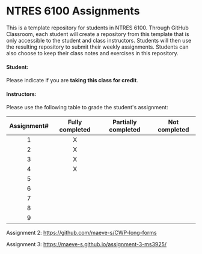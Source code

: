 # NTRES 6100 Assignments

This is a template repository for students in NTRES 6100. Through GitHub Classroom, each student will create a repository from this template that is only accessible to the student and class instructors. Students will then use the resulting repository to submit their weekly assignments. Students can also choose to keep their class notes and exercises in this repository.

#### Student:

Please indicate if you are **taking this class for credit**.

#### Instructors:

Please use the following table to grade the student's assignment:

| Assignment# | Fully completed | Partially completed | Not completed |
|:-----------:|:---------------:|:-------------------:|:-------------:|
|      1      |        X        |                     |               |
|      2      |        X        |                     |               |
|      3      |        X         |                     |               |
|      4      |         X        |                     |               |
|      5      |                 |                     |               |
|      6      |                 |                     |               |
|      7      |                 |                     |               |
|      8      |                 |                     |               |
|      9      |                 |                     |               |

Assignment 2: <https://github.com/maeve-s/CWP-long-forms>

Assignment 3: <https://maeve-s.github.io/assignment-3-ms3925/>
